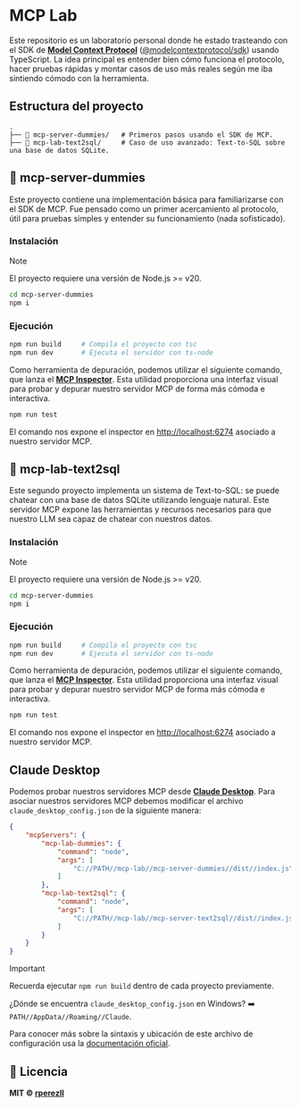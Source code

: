 # MCP Lab

Este repositorio es un laboratorio personal donde he estado trasteando con el SDK de [**Model Context Protocol**](https://modelcontextprotocol.io/introduction) ([@modelcontextprotocol/sdk](https://github.com/modelcontextprotocol/typescript-sdk)) usando TypeScript. La idea principal es entender bien cómo funciona el protocolo, hacer pruebas rápidas y montar casos de uso más reales según me iba sintiendo cómodo con la herramienta.

## Estructura del proyecto

```text
.
├── 📂 mcp-server-dummies/   # Primeros pasos usando el SDK de MCP.
├── 📂 mcp-lab-text2sql/     # Caso de uso avanzado: Text-to-SQL sobre una base de datos SQLite.
```

## 🧪 mcp-server-dummies

Este proyecto contiene una implementación básica para familiarizarse con el SDK de MCP. Fue pensado como un primer acercamiento al protocolo, útil para pruebas simples y entender su funcionamiento (nada sofisticado).

### Instalación

> [!NOTE] 
> El proyecto requiere una versión de Node.js >= v20.

```bash
cd mcp-server-dummies
npm i
```

### Ejecución

```bash
npm run build     # Compila el proyecto con tsc
npm run dev       # Ejecuta el servidor con ts-node
```

Como herramienta de depuración, podemos utilizar el siguiente comando, que lanza el [**MCP Inspector**](https://github.com/modelcontextprotocol/inspector). Esta utilidad proporciona una interfaz visual para probar y depurar nuestro servidor MCP de forma más cómoda e interactiva.

```bash
npm run test
```

El comando nos expone el inspector en [http://localhost:6274](http://localhost:6274) asociado a nuestro servidor MCP.

## 💬 mcp-lab-text2sql

Este segundo proyecto implementa un sistema de Text-to-SQL: se puede chatear con una base de datos SQLite utilizando lenguaje natural. Este servidor MCP expone las herramientas y recursos necesarios para que nuestro LLM sea capaz de chatear con nuestros datos.

### Instalación

> [!NOTE] 
> El proyecto requiere una versión de Node.js >= v20.

```bash
cd mcp-server-dummies
npm i
```

### Ejecución

```bash
npm run build     # Compila el proyecto con tsc
npm run dev       # Ejecuta el servidor con ts-node
```

Como herramienta de depuración, podemos utilizar el siguiente comando, que lanza el [**MCP Inspector**](https://github.com/modelcontextprotocol/inspector). Esta utilidad proporciona una interfaz visual para probar y depurar nuestro servidor MCP de forma más cómoda e interactiva.

```bash
npm run test
```

El comando nos expone el inspector en [http://localhost:6274](http://localhost:6274) asociado a nuestro servidor MCP.

## Claude Desktop

Podemos probar nuestros servidores MCP desde [**Claude Desktop**](https://claude.ai/download). Para asociar nuestros servidores MCP debemos modificar el archivo `claude_desktop_config.json` de la siguiente manera:

```json
{
    "mcpServers": {
        "mcp-lab-dummies": {
            "command": "node",
            "args": [
                "C://PATH//mcp-lab//mcp-server-dummies//dist//index.js"
            ]
        },
        "mcp-lab-text2sql": {
            "command": "node",
            "args": [
                "C://PATH//mcp-lab//mcp-server-text2sql//dist//index.js"
            ]
        }
    }
}
```

> [!IMPORTANT] 
> Recuerda ejecutar `npm run build` dentro de cada proyecto previamente.

¿Dónde se encuentra `claude_desktop_config.json` en Windows? ➡️ `PATH//AppData//Roaming//Claude`.

Para conocer más sobre la sintaxis y ubicación de este archivo de configuración usa la [documentación oficial](https://modelcontextprotocol.io/quickstart/user).

## 📄 Licencia

**MIT © [rperezll](https://github.com/rperezll)**